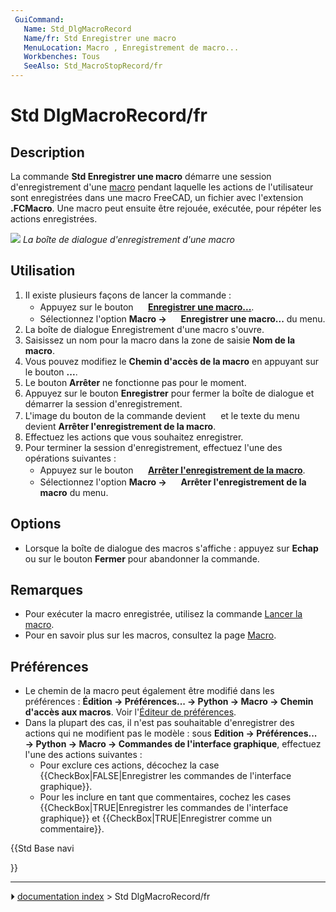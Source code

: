 ```yaml
---
 GuiCommand:
   Name: Std_DlgMacroRecord
   Name/fr: Std Enregistrer une macro
   MenuLocation: Macro , Enregistrement de macro...
   Workbenches: Tous
   SeeAlso: Std_MacroStopRecord/fr
---
```


# Std DlgMacroRecord/fr



## Description

La commande **Std Enregistrer une macro** démarre une session d\'enregistrement d\'une [macro](Macros/fr.md) pendant laquelle les actions de l\'utilisateur sont enregistrées dans une macro FreeCAD, un fichier avec l\'extension **.FCMacro**. Une macro peut ensuite être rejouée, exécutée, pour répéter les actions enregistrées.

![](images/Std_DlgMacroRecord_dialog.png ) 
*La boîte de dialogue d'enregistrement d'une macro*



## Utilisation

1.  Il existe plusieurs façons de lancer la commande :
    -   Appuyez sur le bouton **<img src="images/Std_DlgMacroRecord.svg" width=16px> [Enregistrer une macro...](Std_DlgMacroRecord/fr.md)**.
    -   Sélectionnez l\'option **Macro → <img src="images/Std_DlgMacroRecord.svg" width=16px> Enregistrer une macro...** du menu.
2.  La boîte de dialogue Enregistrement d\'une macro s\'ouvre.
3.  Saisissez un nom pour la macro dans la zone de saisie **Nom de la macro**.
4.  Vous pouvez modifiez le **Chemin d\'accès de la macro** en appuyant sur le bouton **...**.
5.  Le bouton **Arrêter** ne fonctionne pas pour le moment.
6.  Appuyez sur le bouton **Enregistrer** pour fermer la boîte de dialogue et démarrer la session d\'enregistrement.
7.  L\'image du bouton de la commande devient **<img src="images/Std_MacroStopRecord.svg" width=16px>** et le texte du menu devient **Arrêter l'enregistrement de la macro**.
8.  Effectuez les actions que vous souhaitez enregistrer.
9.  Pour terminer la session d\'enregistrement, effectuez l\'une des opérations suivantes :
    -   Appuyez sur le bouton **<img src="images/Std_MacroStopRecord.svg" width=16px> [Arrêter l'enregistrement de la macro](Std_DlgMacroRecord/fr.md)**.
    -   Sélectionnez l\'option **Macro → <img src="images/Std_MacroStopRecord.svg" width=16px> Arrêter l'enregistrement de la macro** du menu.

## Options

-   Lorsque la boîte de dialogue des macros s\'affiche : appuyez sur **Echap** ou sur le bouton **Fermer** pour abandonner la commande.



## Remarques

-   Pour exécuter la macro enregistrée, utilisez la commande [Lancer la macro](Std_DlgMacroExecute/fr.md).
-   Pour en savoir plus sur les macros, consultez la page [Macro](Macros/fr.md).



## Préférences

-   Le chemin de la macro peut également être modifié dans les préférences : **Édition → Préférences... → Python → Macro → Chemin d'accès aux macros**. Voir l\'[Éditeur de préférences](Preferences_Editor/fr#Macro.md).
-   Dans la plupart des cas, il n\'est pas souhaitable d\'enregistrer des actions qui ne modifient pas le modèle : sous **Edition → Préférences... → Python → Macro → Commandes de l'interface graphique**, effectuez l\'une des actions suivantes :
    -   Pour exclure ces actions, décochez la case {{CheckBox|FALSE|Enregistrer les commandes de l'interface graphique}}.
    -   Pour les inclure en tant que commentaires, cochez les cases {{CheckBox|TRUE|Enregistrer les commandes de l'interface graphique}} et {{CheckBox|TRUE|Enregistrer comme un commentaire}}.





{{Std Base navi

}}



---
⏵ [documentation index](../README.md) > Std DlgMacroRecord/fr
